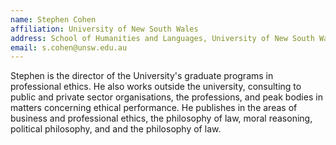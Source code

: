 ```yaml
---
name: Stephen Cohen  
affiliation: University of New South Wales
address: School of Humanities and Languages, University of New South Wales  
email: s.cohen@unsw.edu.au
---
```


Stephen is the director of the University's graduate programs in professional ethics. He also works outside the university, consulting to public and private sector organisations, the professions, and peak bodies in matters concerning ethical performance. He publishes in the areas of business and professional ethics, the philosophy of law, moral reasoning, political philosophy, and and the philosophy of law.